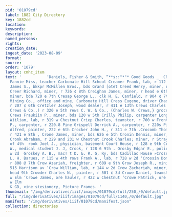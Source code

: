 ```yaml
---
pid: '01079cd'
label: 1882 City Directory
key: 1882cd
location: 
keywords: 
description: 
named_persons: 
rights: 
creation_date: 
ingest_date: '2023-08-09'
format: 
source: 
order: '1079'
layout: cmhc_item
text: '           ‘Daniels, Fisher & Smith, “**s::"*"* Good Goods _  CRE 107 CRO real
  Fannie Miss, teacher Carbonate Hill School Creamer Frank, lab, r 112 w 2d Creamer
  James S., bkkpr McMillen Bros., bds Grand [otet Creed Henry, miner, r 1294 e 11th
  Creer Richard, miner, r 726 ¢ 8th Creighan James, miner, r head e 6th Creron William,
  miner, bda 720 e 7th Cresap George L., clk H. E. Canfield, r 904 ¢ 7th Crescent
  Mining Co., office and mine, Carbonate Hill Cress Eugene, driver Chadbourne & Tamm,
  r 207 ¢ 6th Cretzler Joseph, wood dealer, r 411 e 13th Crews Charles W., (C. W.
  Crews & Co.,) r 320 e 5th rews C. W. & Co., (Charles W. Crews,} grocers, 328 6 5th
  Crews Fraukiin P., miner, bds 120 w 5th Crilly Philip, carpenter Long Bros & Co.  Crianen
  Wiiliam, lab, r 319 w Chestnut Criep Charles, teamster, r 700 w Front Crispell David
  P., carpenter, r 220.8 Pine Grispell Derrick A., carpenter, r 220s Pine . Grocker
  Alfred, painter, 222 e 6th Crocker John H., r 311 e 7th .Crocomb Thomas, miner,
  r 421 e 8th , Crone James, miner, bds 626 e 5th Cronin Dennis, miner, r 228 ¢ 3d
  Cronk Abraham, r 229 and 231 w Chestnut Crook Charles; miner, r Stray Horse rd head
  of 4th  rook Joel J., physician, basement Court House, r 128 e 9th Crook Wiltiam
  W., medical student J. J, Crook, r 128 6 9th . Orosby Edgar E., policeman, r 219
  w 2d  Groskey A. B., mac! t D. &. R. G, Ry, bds Cadillac House »Cross Charles, lab
  L. H. Barues, r 115 w 4th rows Frank A., lab, r 728 w 2d ‘Crossin Dominick, miner,
  r 808 @ 7th Crow Azariah, freighter, r 609 e 9th Grow Joseph R., mining stocks,
  515 Harrison av ‘Crow William, lab, r 144 w 2d Crow Zachariah, miner, r Fryer Hill
  head 9th Crowder Charles N., painter, r 501 ¢ 3d Crowe Daniel, teamster, bds 412
  w Elm ‘Crowe James, ore hauler, r 422 w Chestnut ‘Crowe Patrick, ore hauler, r 412
  w Elm                                                               ''BiF, GARDNER
  & GD, xine stesionory, Picture Frames. '
thumbnail: "/img/derivatives/iiif/images/01079cd/full/250,/0/default.jpg"
full: "/img/derivatives/iiif/images/01079cd/full/1140,/0/default.jpg"
manifest: "/img/derivatives/iiif/01079cd/manifest.json"
collection: directories
---
```

